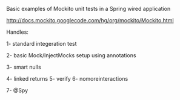 Basic examples of Mockito unit tests in a Spring wired application

http://docs.mockito.googlecode.com/hg/org/mockito/Mockito.html

Handles:

1- standard integeration test

2- basic Mock/InjectMocks setup using annotations

3- smart nulls

4- linked returns
5- verify
6- nomoreinteractions

7- @Spy

